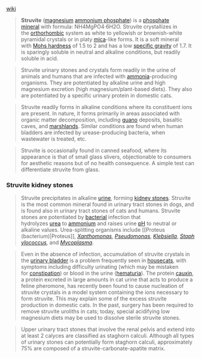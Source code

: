  [wiki](https://en.wikipedia.org/wiki/Struvite_stone#Struvite_kidney_stones "Struvite stone")
 
> **Struvite** ([magnesium](https://en.wikipedia.org/wiki/Magnesium "Magnesium") [ammonium phosphate](https://en.wikipedia.org/wiki/Ammonium_phosphate "Ammonium phosphate")) is a [phosphate mineral](https://en.wikipedia.org/wiki/Phosphate_mineral "Phosphate mineral") with formula: NH4MgPO4·6H2O. Struvite crystallizes in the [orthorhombic](https://en.wikipedia.org/wiki/Orthorhombic "Orthorhombic") system as white to yellowish or brownish-white pyramidal crystals or in platy [mica](https://en.wikipedia.org/wiki/Mica "Mica")-like forms. It is a soft mineral with [Mohs hardness](https://en.wikipedia.org/wiki/Mohs_hardness "Mohs hardness") of 1.5 to 2 and has a low [specific gravity](https://en.wikipedia.org/wiki/Specific_gravity "Specific gravity") of 1.7. It is sparingly soluble in neutral and alkaline conditions, but readily soluble in acid.

> Struvite urinary stones and crystals form readily in the urine of animals and humans that are infected with [ammonia](https://en.wikipedia.org/wiki/Ammonia "Ammonia")-producing organisms. They are potentiated by alkaline urine and high magnesium excretion (high magnesium/plant-based diets). They also are potentiated by a specific urinary protein in domestic cats.

>Struvite readily forms in alkaline conditions where its constituent ions are present. In nature, it forms primarily in areas associated with organic matter decomposition, including [guano](https://en.wikipedia.org/wiki/Guano "Guano") deposits, basaltic caves, and [marshlands](https://en.wikipedia.org/wiki/Marshland "Marshland"). Similar conditions are found when human bladders are infected by urease-producing bacteria, when wastewater is treated, etc.

> Struvite is occasionally found in canned seafood, where its appearance is that of small glass slivers, objectionable to consumers for aesthetic reasons but of no health consequence. A simple test can differentiate struvite from glass.

### Struvite kidney stones
> Struvite precipitates in alkaline [urine](https://en.wikipedia.org/wiki/Urine "Urine"), forming [kidney stones](https://en.wikipedia.org/wiki/Kidney_stones "Kidney stones"). Struvite is the most common mineral found in urinary tract stones in dogs, and is found also in urinary tract stones of cats and humans. Struvite stones are potentiated by [bacterial](https://en.wikipedia.org/wiki/Bacterial "Bacterial") infection that hydrolyzes [urea](https://en.wikipedia.org/wiki/Urea "Urea") to [ammonium](https://en.wikipedia.org/wiki/Ammonium "Ammonium") and raises urine [pH](https://en.wikipedia.org/wiki/PH "PH") to neutral or alkaline values. Urea-splitting organisms include [[Proteus (bacterium)|Proteus]], _[Xanthomonas](https://en.wikipedia.org/wiki/Xanthomonas "Xanthomonas")_, _[Pseudomonas](https://en.wikipedia.org/wiki/Pseudomonas "Pseudomonas")_, _[Klebsiella](https://en.wikipedia.org/wiki/Klebsiella "Klebsiella")_, _[Staphylococcus](https://en.wikipedia.org/wiki/Staphylococcus "Staphylococcus")_, and _[Mycoplasma](https://en.wikipedia.org/wiki/Mycoplasma "Mycoplasma")_.

> Even in the absence of infection, accumulation of struvite crystals in the [urinary bladder](https://en.wikipedia.org/wiki/Urinary_bladder "Urinary bladder") is a problem frequently seen in [housecats](https://en.wikipedia.org/wiki/Cat "Cat"), with symptoms including difficulty urinating (which may be mistaken for [constipation](https://en.wikipedia.org/wiki/Constipation "Constipation")) or blood in the urine ([hematuria](https://en.wikipedia.org/wiki/Hematuria "Hematuria")). The protein [cauxin](https://en.wikipedia.org/wiki/Cauxin "Cauxin"), a protein excreted in large amounts in cat urine that acts to produce a feline pheromone, has recently been found to cause nucleation of struvite crystals in a model system containing the ions necessary to form struvite. This may explain some of the excess struvite production in domestic cats. In the past, surgery has been required to remove struvite uroliths in cats; today, special acidifying low magnesium diets may be used to dissolve sterile struvite stones.

> Upper urinary tract stones that involve the renal pelvis and extend into at least 2 calyces are classified as staghorn calculi. Although all types of urinary stones can potentially form staghorn calculi, approximately 75% are composed of a struvite-carbonate-apatite matrix.